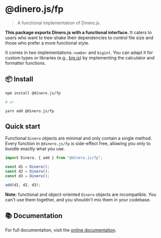 # @dinero.js/fp

> A functional implementation of Dinero.js.

**This package exports Dinero.js with a functional interface.** It caters to users who want to tree-shake their dependencies to control file size and those who prefer a more functional style.

It comes in two implementations: `number` and `bigint`. You can adapt it for custom types or libraries (e.g., [big.js](https://github.com/MikeMcl/big.js/)) by implementing the calculator and formatter functions.

## 📦 Install

```sh
npm install @dinero.js/fp

# or

yarn add @dinero.js/fp
```

## Quick start

Functional `Dinero` objects are minimal and only contain a single method. Every function in `@dinero.js/fp` is side-effect free, allowing you only to bundle exactly what you use.

```js
import Dinero, { add } from "@dinero.js/fp";

const d1 = Dinero();
const d2 = Dinero();
const d3 = Dinero();

add(d1, d2, d3);
```

**Note:** functional and object-oriented `Dinero` objects are incompatible. You can't use them together, and you shouldn't mix them in your codebase.

## 📚 Documentation

For full documentation, visit the [online documentation](#).
